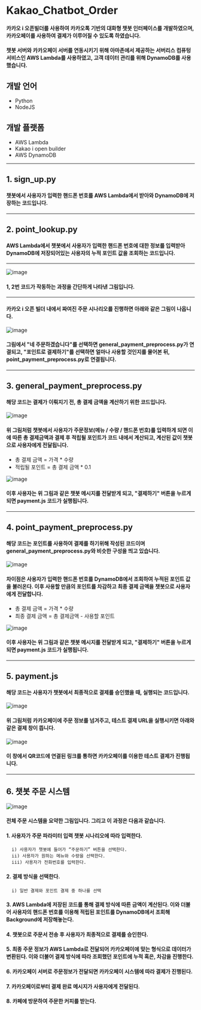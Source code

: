 # Kakao_Chatbot_Order

#### 카카오 i 오픈빌더를 사용하여 카카오톡 기반의 대화형 챗봇 인터페이스를 개발하였으며, 카카오페이를 사용하여 결제가 이루어질 수 있도록 하였습니다.   
#### 챗봇 서버와 카카오페이 서버를 연동시키기 위해 아마존에서 제공하는 서버리스 컴퓨텅 서비스인 AWS Lambda를 사용하였고, 고객 데이터 관리를 위해 DynamoDB를 사용했습니다.

## 개발 언어
  - Python
  - NodeJS
  
## 개발 플랫폼
  - AWS Lambda
  - Kakao i open builder
  - AWS DynamoDB

<hr/>

## 1. sign_up.py
#### 챗봇에서 사용자가 입력한 핸드폰 번호를 AWS Lambda에서 받아와 DynamoDB에 저장하는 코드입니다.

<hr/>

## 2. point_lookup.py
#### AWS Lambda에서 챗봇에서 사용자가 입력한 핸드폰 번호에 대한 정보를 입력받아 DynamoDB에 저장되어있는 사용자의 누적 포인트 값을 조회하는 코드입니다.

<hr/>

![image](https://user-images.githubusercontent.com/55127182/109089643-ece01a00-7754-11eb-80f7-820b9e5a5c95.png)
#### 1, 2번 코드가 작동하는 과정을 간단하게 나타낸 그림입니다.

<hr/>

#### 카카오 i 오픈 빌더 내에서 짜여진 주문 시나리오를 진행하면 아래와 같은 그림이 나옵니다.
![image](https://user-images.githubusercontent.com/55127182/109092429-dab4aa80-7759-11eb-9a6c-d68840f5b588.png)
#### 그림에서 "네 주문하겠습니다"를 선택하면 general_payment_preprocess.py가 연결되고, "포인트로 결제하기"를 선택하면 얼마나 사용할 것인지를 물어본 뒤, point_payment_preprocess.py로 연결됩니다.

<hr/>

## 3. general_payment_preprocess.py
#### 해당 코드는 결제가 이뤄지기 전, 총 결제 금액을 계산하기 위한 코드입니다.   
![image](https://user-images.githubusercontent.com/55127182/109089825-3f213b00-7755-11eb-947c-2211f297f33f.png)
#### 위 그림처럼 챗봇에서 사용자가 주문정보(메뉴 / 수량 / 핸드폰 번호)를 입력하게 되면 이에 따른 총 결제금액과 결제 후 적립될 포인트가 코드 내에서 계산되고, 계산된 값이 챗봇으로 사용자에게 전달됩니다.   
  - 총 결제 금액 = 가격 * 수량
  - 적립될 포인트 = 총 결제 금액 * 0.1    

![image](https://user-images.githubusercontent.com/55127182/109089953-83acd680-7755-11eb-84a2-5cef1520ccb3.png)
#### 이후 사용자는 위 그림과 같은 챗봇 메시지를 전달받게 되고, "결제하기" 버튼을 누르게 되면 payment.js 코드가 실행됩니다.

<hr/>

## 4. point_payment_preprocess.py
#### 해당 코드는 포인트를 사용하여 결제를 하기위해 작성된 코드이며 general_payment_preprocess.py와 비슷한 구성을 띄고 있습니다.   
![image](https://user-images.githubusercontent.com/55127182/109091160-988a6980-7757-11eb-8eff-4036b60ceb10.png)
#### 차이점은 사용자가 입력한 핸드폰 번호를 DynamoDB에서 조회하여 누적된 포인트 값을 불러온다. 이후 사용할 만큼의 포인트를 차감하고 최종 결제 금액을 챗봇으로 사용자에게 전달합니다.
  - 총 결제 금액 = 가격 * 수량
  - 최종 결제 금액 = 총 결제금액 - 사용할 포인트     

![image](https://user-images.githubusercontent.com/55127182/109091090-7f81b880-7757-11eb-9670-1ce16223815c.png)
#### 이후 사용자는 위 그림과 같은 챗봇 메시지를 전달받게 되고, "결제하기" 버튼을 누르게 되면 payment.js 코드가 실행됩니다.

<hr/>

## 5. payment.js
#### 해당 코드는 사용자가 챗봇에서 최종적으로 결제를 승인했을 때, 실행되는 코드입니다.   
![image](https://user-images.githubusercontent.com/55127182/109090522-6debe100-7756-11eb-89a1-e8228eb8e2fa.png)
#### 위 그림처럼 카카오페이에 주문 정보를 넘겨주고, 테스트 결제 URL을 실행시키면 아래와 같은 결제 창이 뜹니다.
![image](https://user-images.githubusercontent.com/55127182/109091010-4fd2b080-7757-11eb-9f79-2d3cd0d42d58.png)
#### 이 창에서 QR코드에 연결된 링크를 통하면 카카오페이를 이용한 테스트 결제가 진행됩니다.

<hr/>

## 6. 챗봇 주문 시스템 
![image](https://user-images.githubusercontent.com/55127182/109091410-12baee00-7758-11eb-912d-e3d4e53b6663.png)
#### 전체 주문 시스템을 요약한 그림입니다. 그리고 이 과정은 다음과 같습니다.      
  #### 1. 사용자가 주문 파라미터 입력 챗봇 시나리오에 따라 입력한다.     

      i) 사용자가 챗봇에 들어가 “주문하기” 버튼을 선택한다.   
      ii) 사용자가 원하는 메뉴와 수량을 선택한다.   
      iii) 사용자가 전화번호를 입력한다.   
      

  #### 2. 결제 방식을 선택한다.   
  
      i) 일반 결제와 포인트 결제 중 하나를 선택   
      
  #### 3. AWS Lambda에 저장된 코드를 통해 결제 방식에 따른 금액이 계산된다. 이와 더불어 사용자의 핸드폰 번호를 이용해 적립된 포인트를 DynamoDB에서 조회해 Background에 저장해놓는다.   
  #### 4. 챗봇으로 주문서 전송 후 사용자가 최종적으로 결제를 승인한다.   
  #### 5. 최종 주문 정보가 AWS Lambda로 전달되어 카카오페이에 맞는 형식으로 데이터가 변환된다. 이와 더불어 결제 방식에 따라 조회했던 포인트에 누적 혹은, 차감을 진행한다.   
  #### 6. 카카오페이 서버로 주문정보가 전달되면 카카오페이 시스템에 따라 결제가 진행된다.   
  #### 7. 카카오페이로부터 결제 완료 메시지가 사용자에게 전달된다.   
  #### 8. 카페에 방문하여 주문한 커피를 받는다.   


